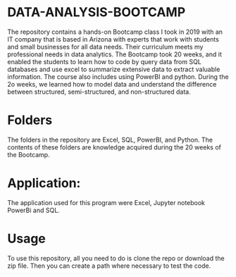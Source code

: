 # DATA-ANALYSIS-BOOTCAMP
The repository contains a hands-on Bootcamp class I took in 2019 with an IT company that is based in Arizona with experts that work with students and small businesses for all data needs. Their curriculum meets my professional needs in data analytics. The Bootcamp took 20 weeks, and it enabled the students to learn how to code by query data from SQL databases and use excel to summarize extensive data to extract valuable information. The course also includes using PowerBI and python. During the 2o weeks, we learned how to model data and understand the difference between structured, semi-structured, and non-structured data.  

 

# Folders 

The folders in the repository are Excel, SQL, PowerBI, and Python. The contents of these folders are knowledge acquired during the 20 weeks of the Bootcamp. 

# Application: 

The application used for this program were Excel, Jupyter notebook PowerBi and SQL. 

# Usage 

To use this repository, all you need to do is clone the repo or download the zip file. Then you can create a path where necessary to test the code. 

